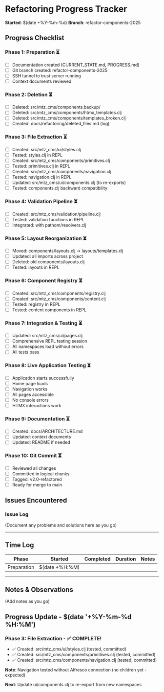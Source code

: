 # Refactoring Progress Tracker

**Started**: $(date +%Y-%m-%d)
**Branch**: refactor-components-2025

## Progress Checklist

### Phase 1: Preparation ⏳
- [ ] Documentation created (CURRENT_STATE.md, PROGRESS.md)
- [ ] Git branch created: refactor-components-2025
- [ ] SSH tunnel to trust server running
- [ ] Context documents reviewed

### Phase 2: Deletion ⏳
- [ ] Deleted: src/mtz_cms/components.backup/
- [ ] Deleted: src/mtz_cms/components/htmx_templates.clj
- [ ] Deleted: src/mtz_cms/components/templates_broken.clj
- [ ] Created: docs/refactoring/deleted_files.md (log)

### Phase 3: File Extraction ⏳
- [ ] Created: src/mtz_cms/ui/styles.clj
- [ ] Tested: styles.clj in REPL
- [ ] Created: src/mtz_cms/components/primitives.clj
- [ ] Tested: primitives.clj in REPL
- [ ] Created: src/mtz_cms/components/navigation.clj
- [ ] Tested: navigation.clj in REPL
- [ ] Updated: src/mtz_cms/ui/components.clj (to re-exports)
- [ ] Tested: components.clj backward compatibility

### Phase 4: Validation Pipeline ⏳
- [ ] Created: src/mtz_cms/validation/pipeline.clj
- [ ] Tested: validation functions in REPL
- [ ] Integrated: with pathom/resolvers.clj

### Phase 5: Layout Reorganization ⏳
- [ ] Moved: components/layouts.clj → layouts/templates.clj
- [ ] Updated: all imports across project
- [ ] Deleted: old components/layouts.clj
- [ ] Tested: layouts in REPL

### Phase 6: Component Registry ⏳
- [ ] Created: src/mtz_cms/components/registry.clj
- [ ] Created: src/mtz_cms/components/content.clj
- [ ] Tested: registry in REPL
- [ ] Tested: content components in REPL

### Phase 7: Integration & Testing ⏳
- [ ] Updated: src/mtz_cms/ui/pages.clj
- [ ] Comprehensive REPL testing session
- [ ] All namespaces load without errors
- [ ] All tests pass

### Phase 8: Live Application Testing ⏳
- [ ] Application starts successfully
- [ ] Home page loads
- [ ] Navigation works
- [ ] All pages accessible
- [ ] No console errors
- [ ] HTMX interactions work

### Phase 9: Documentation ⏳
- [ ] Created: docs/ARCHITECTURE.md
- [ ] Updated: context documents
- [ ] Updated: README if needed

### Phase 10: Git Commit ⏳
- [ ] Reviewed all changes
- [ ] Committed in logical chunks
- [ ] Tagged: v2.0-refactored
- [ ] Ready for merge to main

## Issues Encountered

### Issue Log
(Document any problems and solutions here as you go)

---

## Time Log

| Phase | Started | Completed | Duration | Notes |
|-------|---------|-----------|----------|-------|
| Preparation | $(date +%H:%M) | | | |

---

## Notes & Observations

(Add notes as you go)


## Progress Update - $(date '+%Y-%m-%d %H:%M')

### Phase 3: File Extraction - ✅ COMPLETE!

- ✅ Created: src/mtz_cms/ui/styles.clj (tested, committed)
- ✅ Created: src/mtz_cms/components/primitives.clj (tested, committed)
- ✅ Created: src/mtz_cms/components/navigation.clj (tested, committed)

**Note**: Navigation tested without Alfresco connection (no children yet - expected)

**Next**: Update ui/components.clj to re-export from new namespaces

